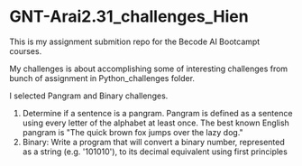 # GNT-Arai2.31_challenges_Hien

This is my assignment submition repo for the Becode AI Bootcampt courses.

My challenges is about accomplishing some of interesting challenges from bunch of assignment in Python_challenges folder.

I selected Pangram and Binary challenges.

1. Determine if a sentence is a pangram. Pangram is defined as a sentence using every letter of the alphabet at least once.
The best known English pangram is "The quick brown fox jumps over the lazy dog."
2. Binary: Write a program that will convert a binary number, represented as a string (e.g. '101010'), to its decimal equivalent using first principles
